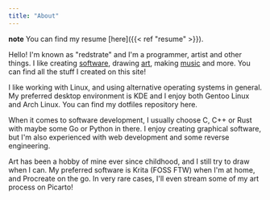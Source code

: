 ```yaml
---
title: "About"
---
```


**note** You can find my resume [here]({{< ref "resume" >}}).

Hello! I'm known as "redstrate" and I'm a programmer, artist and other things. I like creating [software](/software), 
drawing [art](/art), making [music](/music) and more. You can find all the stuff I created on this site!

I like working with Linux, and using alternative operating systems in general. My preferred desktop environment is
KDE and I enjoy both Gentoo Linux and Arch Linux. You can find my dotfiles repository here.

When it comes to software development, I usually choose C, C++ or Rust with maybe some Go or Python in there. I enjoy
creating graphical software, but I'm also experienced with web development and some reverse engineering.

Art has been a hobby of mine ever since childhood, and I still try to draw when I can. My preferred software is Krita
(FOSS FTW) when I'm at home, and Procreate on the go. In very rare cases, I'll even stream some of my art process on
Picarto!
